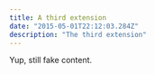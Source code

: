 ```yaml
---
title: A third extension
date: "2015-05-01T22:12:03.284Z"
description: "The third extension"
---
```


Yup, still fake content.